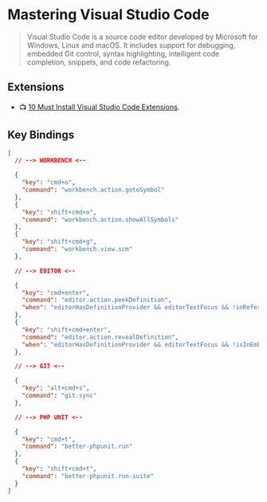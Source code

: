 # Mastering Visual Studio Code

> Visual Studio Code is a source code editor developed by Microsoft for Windows, Linux and macOS. It includes support for debugging, embedded Git control, syntax highlighting, intelligent code completion, snippets, and code refactoring.

## Extensions

- 📺 [10 Must Install Visual Studio Code Extensions](https://youtu.be/bJN1P07_lLo?list=WL).

## Key Bindings

```json
[
  // --> WORKBENCH <--

  {
    "key": "cmd+o",
    "command": "workbench.action.gotoSymbol"
  },
  {
    "key": "shift+cmd+o",
    "command": "workbench.action.showAllSymbols"
  },
  {
    "key": "shift+cmd+g",
    "command": "workbench.view.scm"
  },

  // --> EDITOR <--

  {
    "key": "cmd+enter",
    "command": "editor.action.peekDefinition",
    "when": "editorHasDefinitionProvider && editorTextFocus && !inReferenceSearchEditor && !isInEmbeddedEditor"
  },
  {
    "key": "shift+cmd+enter",
    "command": "editor.action.revealDefinition",
    "when": "editorHasDefinitionProvider && editorTextFocus && !isInEmbeddedEditor"
  },

  // --> GIT <--

  {
    "key": "alt+cmd+s",
    "command": "git.sync"
  },

  // --> PHP UNIT <--

  {
    "key": "cmd+t",
    "command": "better-phpunit.run"
  },
  {
    "key": "shift+cmd+t",
    "command": "better-phpunit.run-suite"
  }
]
```
